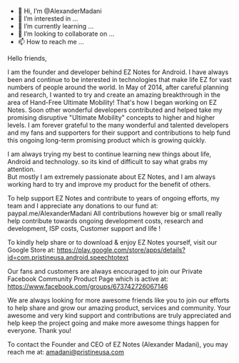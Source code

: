 - 👋 Hi, I’m @AlexanderMadani
- 👀 I’m interested in ...
- 🌱 I’m currently learning ...
- 💞️ I’m looking to collaborate on ...
- 📫 How to reach me ...

<!---
AlexanderMadani/AlexanderMadani is a ✨ special ✨ repository because its `README.md` (this file) appears on your GitHub profile.
You can click the Preview link to take a look at your changes.
--->
Hello friends, 

  I am the founder and developer behind EZ Notes for Android.  I have always been and continue to be interested in technologies that make life EZ for vast numbers of
  people around the world.  In May of 2014, after careful planning and research, I wanted to try and create an amazing breakthrough in the area of Hand-Free Ultimate Mobility!
  That's how I began working on EZ Notes.  Soon other wonderful developers contributed and helped take my promising disruptive  "Ultimate Mobility" concepts to higher and higher
  levels.  I am forever grateful to the many wonderful and talented developers and my fans and supporters for their support and contributions to help fund this ongoing long-term
  promising product which is growing quickly.
  
  I am always trying my best to continue learning new things about life, Android and technology. so its kind of difficult to say what grabs my attention.  
  But mostly I am extremely passionate about EZ Notes, and I am always working hard to try and improve my product for the benefit of others. 
  
  To help support EZ Notes and contribute to years of ongoing efforts, my team and I appreciate any donations to our fund at:  paypal.me/AlexanderMadani
  All contributions however big or small really help contribute towards ongoing development costs, research and development, ISP costs, Customer support and life !
  
  To kindly help share or to download & enjoy EZ Notes yourself, visit our Google Store at: https://play.google.com/store/apps/details?id=com.pristineusa.android.speechtotext
  
  Our fans and customers are always encouraged to join our Private Facebook Community Product Page which is active at:  https://www.facebook.com/groups/673742726067146
  
  We are always looking for more awesome friends like you to join our efforts to help share and grow our amazing product, services and community. 
  Your awesome and very kind support and contributions are truly appreciated and help keep the project going and make more awesome things happen for everyone. Thank you!
  
  To contact the Founder and CEO of EZ Notes (Alexander Madani), you may reach me at:   amadani@pristineusa.com
  
  
  
